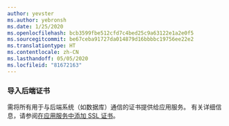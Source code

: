 ```yaml
---
author: yevster
ms.author: yebronsh
ms.date: 1/25/2020
ms.openlocfilehash: bcb3599fbe512cfd7c4bed25c9a63122e1a2e0f5
ms.sourcegitcommit: be67ceba91727da014879d16bbbbc19756ee22e2
ms.translationtype: HT
ms.contentlocale: zh-CN
ms.lasthandoff: 05/05/2020
ms.locfileid: "81672163"
---
```

### <a name="import-backend-certificates"></a>导入后端证书

需将所有用于与后端系统（如数据库）通信的证书提供给应用服务。 有关详细信息，请参阅[在应用服务中添加 SSL 证书](/azure/app-service/configure-ssl-certificate)。
